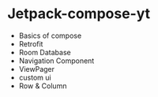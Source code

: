 # Jetpack-compose-yt

- Basics of compose
- Retrofit
- Room Database
- Navigation Component
- ViewPager
- custom ui
- Row & Column
